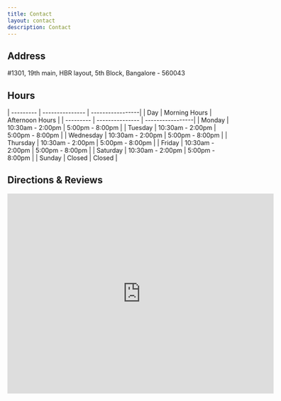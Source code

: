 ```yaml
---
title: Contact
layout: contact
description: Contact
---
```

## Address
#1301, 19th main, HBR layout, 5th Block, Bangalore - 560043

## Hours

| --------- | ---------------  | -----------------|
| Day       | Morning Hours    | Afternoon Hours  |
| --------- | ---------------  | -----------------|
| Monday    | 10:30am - 2:00pm | 5:00pm - 8:00pm  |
| Tuesday   | 10:30am - 2:00pm | 5:00pm - 8:00pm  |
| Wednesday | 10:30am - 2:00pm | 5:00pm - 8:00pm  |
| Thursday  | 10:30am - 2:00pm | 5:00pm - 8:00pm  |
| Friday    | 10:30am - 2:00pm | 5:00pm - 8:00pm  |
| Saturday  | 10:30am - 2:00pm | 5:00pm - 8:00pm  |
| Sunday    |      Closed      |     Closed       |

## Directions & Reviews

<iframe
    src="https://www.google.com/maps/embed?pb=!1m18!1m12!1m3!1d3886.961013589446!2d77.62785941744384!3d13.038153600000003!2m3!1f0!2f0!3f0!3m2!1i1024!2i768!4f13.1!3m3!1m2!1s0x3bae170402d4d383%3A0xdf391a262874d602!2sSrushti%20Ayurvedalaya!5e0!3m2!1sen!2sus!4v1687106643533!5m2!1sen!2sus"
    width="600" height="450" style="border:0;" allowfullscreen="" loading="lazy"
    referrerpolicy="no-referrer-when-downgrade">
</iframe>
